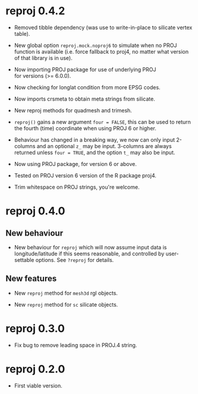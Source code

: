 # reproj 0.4.2

* Removed tibble dependency (was use to write-in-place
to silicate vertex table). 

* New global option `reproj.mock.noproj6` to simulate when no PROJ function is
available (i.e. force fallback to proj4, no matter what version of that library
is in use).
 
* Now importing PROJ package for use of underlying PROJ  
 for versions (>= 6.0.0). 
 
* Now checking for longlat condition from more EPSG codes. 

* Now imports crsmeta to obtain meta strings from silicate. 

* New reproj methods for quadmesh and trimesh. 

* `reproj()` gains a new argument `four = FALSE`, this can be used to return
 the fourth (time) coordinate when using PROJ 6 or higher. 
 
* Behaviour has changed in a breaking way, we now can only input 2-columns and
an optional `z_` may be input. 3-columns are always returned unless `four =
TRUE`, and the option `t_` may also be input.
 
* Now using PROJ package, for version 6 or above. 

* Tested on PROJ version 6 version of the R package proj4. 

* Trim whitespace on PROJ strings, you're welcome. 

# reproj 0.4.0

## New behaviour

* New behaviour for `reproj` which will now assume input data is
longitude/latitude if this seems reasonable, and controlled by user-settable
options. See `?reproj` for details.

## New features

* New `reproj` method for `mesh3d` rgl objects. 

* New `reproj` method for `sc` silicate objects. 

# reproj 0.3.0

* Fix bug to remove leading space in PROJ.4 string. 

# reproj 0.2.0

* First viable version. 

